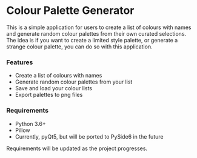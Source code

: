 # Colour Palette Generator
This is a simple application for users to create a list of colours with names
and generate random colour palettes from their own curated selections.  
The idea is if you want to create a limited style palette, or generate a strange 
colour palette, you can do so with this application.

### Features
- Create a list of colours with names
- Generate random colour palettes from your list
- Save and load your colour lists
- Export palettes to png files

### Requirements
- Python 3.6+
- Pillow
- Currently, pyQt5, but will be ported to PySide6 in the future

<!-- pip freeze > requirements.txt -->
Requirements will be updated as the project progresses.